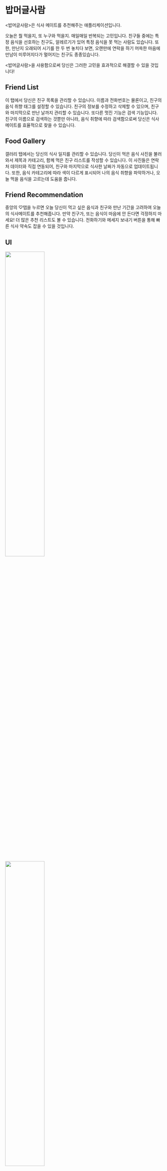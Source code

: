 # 밥머글사람

<밥머글사람>은 식사 메이트를 추천해주는 애플리케이션입니다.

오늘은 뭘 먹을지, 또 누구와 먹을지. 매일매일 반복되는 고민입니다. 
친구들 중에는 특정 음식을 선호하는 친구도, 알레르기가 있어 특정 음식을 못 먹는 사람도 있습니다. 
또한, 만난지 오래되어 시기를 한 두 번 놓치다 보면, 오랜만에 연락을 하기 머쓱한 마음에 만남이 미루어지다가 멀어지는 친구도 종종있습니다.

<밥머글사람>을 사용함으로써 당신은 그러한 고민을 효과적으로 해결할 수 있을 것입니다!

## Friend List

이 탭에서 당신은 친구 목록을 관리할 수 있습니다.
이름과 전화번호는 물론이고, 친구의 음식 취향 태그를 설정할 수 있습니다. 
친구의 정보를 수정하고 삭제할 수 있으며, 친구와 마지막으로 만난 날까지 관리할 수 있습니다.
또다른 멋진 기능은 검색 기능입니다. 친구의 이름으로 검색하는 것뿐만 아니라, 음식 취향에 따라 검색함으로써 당신은 식사 메이트를 효율적으로 찾을 수 있습니다.

## Food Gallery

갤러리 탭에서는 당신의 식사 일지를 관리할 수 있습니다.
당신이 먹은 음식 사진을 불러와서 제목과 카테고리, 함께 먹은 친구 리스트를 작성할 수 있습니다.
이 사진들은 연락처 데이터와 직접 연동되어, 친구와 마지막으로 식사한 날짜가 자동으로 업데이트됩니다. 또한, 음식 카테고리에 따라 색이 다르게 표시되어 나의 음식 취향을 파악하거나, 오늘 먹을 음식을 고르는데 도움을 줍니다.

## Friend Recommendation

중앙의 ♡탭을 누르면 오늘 당신이 먹고 싶은 음식과 친구와 만난 기간을 고려하여 오늘의 식사메이트를 추천해줍니다. 만약 친구가, 또는 음식이 마음에 안 든다면 걱정하지 마세요! 더 많은 추천 리스트도 볼 수 있습니다. 전화하기와 메세지 보내기 버튼을 통해 빠른 식사 약속도 잡을 수 있을 것입니다.

## UI
<img width="50%" src="https://user-images.githubusercontent.com/56427889/177277384-f3244097-6f57-4e6c-8d31-7e19f24d708d.png"/>
<img width="50%" src="https://user-images.githubusercontent.com/56427889/177277031-e675e6ba-a44e-4eb0-b126-dfde1649f3f1.png"/>

<밥머글사람>의 스플래시 화면, 로고, 전체적인 UI입니다.

### Author
[고려대학교 19학번 이성진](https://github.com/mobius29)

[KAIST 18학번 김주연](https://github.com/editadiary)
